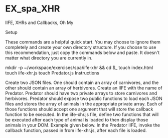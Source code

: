 # EX_spa_XHR

IIFE, XHRs and Callbacks, Oh My

Setup

These commands are a helpful quick start. You may choose to ignore them completely and create your own directory structure. If you choose to use this recommendation, just copy the commands below and paste. It doesn't matter what directory you are currently in.

mkdir -p ~/workspace/exercises/spa/iife-xhr && cd $_
touch index.html
touch iife-xhr.js
touch Predator.js
Instructions

Create two JSON files. One should contain an array of carnivores, and the other should contain an array of herbivores.
Create an IIFE with the name of Predator.
Predator should have two private arrays to store carnivores and herbivores.
Predator should expose two public functions to load each JSON files and stores the array of animals in the appropriate private array. Each of those functions should accept one argument that will store the callback function to be executed.
In the iife-xhr.js file, define two functions that will be executed after each type of animal is loaded to then display those animals in your DOM. Example given below.
In the Predator IIFE, invoke the callback function, passed in from iife-xhr.js, after each file is loaded.